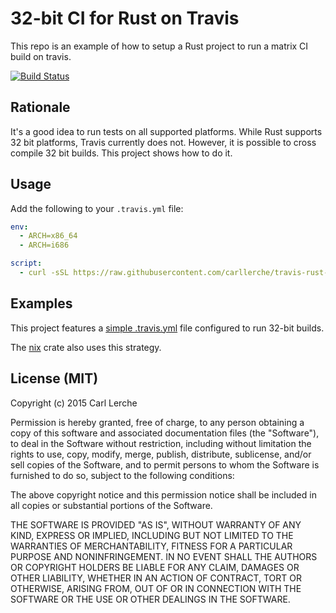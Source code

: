 # 32-bit CI for Rust on Travis

This repo is an example of how to setup a Rust project to run a matrix
CI build on travis.

[![Build Status](https://travis-ci.org/carllerche/travis-rust-matrix.svg?branch=master)](https://travis-ci.org/carllerche/travis-rust-matrix)

## Rationale

It's a good idea to run tests on all supported platforms. While Rust
supports 32 bit platforms, Travis currently does not. However, it is
possible to cross compile 32 bit builds. This project shows how to do
it.

## Usage

Add the following to your `.travis.yml` file:

```yaml
env:
  - ARCH=x86_64
  - ARCH=i686

script:
  - curl -sSL https://raw.githubusercontent.com/carllerche/travis-rust-matrix/master/test | bash
```

## Examples

This project features a [simple .travis.yml](.travis.yml) file
configured to run 32-bit builds.

The [nix](https://github.com/carllerche/nix-rust) crate also uses this
strategy.

## License (MIT)

Copyright (c) 2015 Carl Lerche

Permission is hereby granted, free of charge, to any person obtaining a
copy of this software and associated documentation files (the
"Software"), to deal in the Software without restriction, including
without limitation the rights to use, copy, modify, merge, publish,
distribute, sublicense, and/or sell copies of the Software, and to
permit persons to whom the Software is furnished to do so, subject to
the following conditions:

The above copyright notice and this permission notice shall be included
in all copies or substantial portions of the Software.

THE SOFTWARE IS PROVIDED "AS IS", WITHOUT WARRANTY OF ANY KIND, EXPRESS
OR IMPLIED, INCLUDING BUT NOT LIMITED TO THE WARRANTIES OF
MERCHANTABILITY, FITNESS FOR A PARTICULAR PURPOSE AND NONINFRINGEMENT.
IN NO EVENT SHALL THE AUTHORS OR COPYRIGHT HOLDERS BE LIABLE FOR ANY
CLAIM, DAMAGES OR OTHER LIABILITY, WHETHER IN AN ACTION OF CONTRACT,
TORT OR OTHERWISE, ARISING FROM, OUT OF OR IN CONNECTION WITH THE
SOFTWARE OR THE USE OR OTHER DEALINGS IN THE SOFTWARE.
